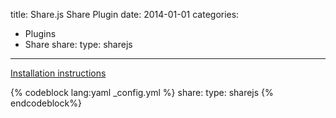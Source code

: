title: Share.js Share Plugin
date: 2014-01-01
categories:
- Plugins
- Share
share:
    type: sharejs
---

[Installation instructions](https://github.com/overtrue/share.js)

{% codeblock lang:yaml _config.yml %}
share:
    type: sharejs
{% endcodeblock%}
